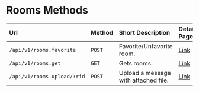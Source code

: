 # Rooms Methods

| Url | Method | Short Description | Details Page |
| :--- | :--- | :--- | :--- |
| `/api/v1/rooms.favorite` | `POST` | Favorite/Unfavorite room. |[Link](favorite/) |
| `/api/v1/rooms.get` | `GET` | Gets rooms. | [Link](get/) |
| `/api/v1/rooms.upload/:rid` | `POST` | Upload a message with attached file. | [Link](upload/) |

